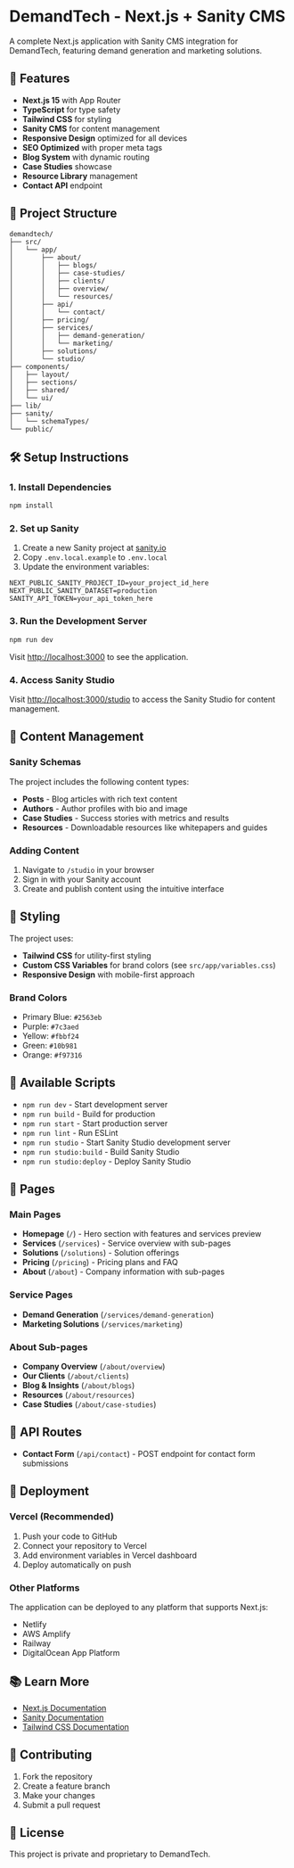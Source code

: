 # DemandTech - Next.js + Sanity CMS

A complete Next.js application with Sanity CMS integration for DemandTech, featuring demand generation and marketing solutions.

## 🚀 Features

- **Next.js 15** with App Router
- **TypeScript** for type safety
- **Tailwind CSS** for styling
- **Sanity CMS** for content management
- **Responsive Design** optimized for all devices
- **SEO Optimized** with proper meta tags
- **Blog System** with dynamic routing
- **Case Studies** showcase
- **Resource Library** management
- **Contact API** endpoint

## 📁 Project Structure

```
demandtech/
├── src/
│   └── app/
│       ├── about/
│       │   ├── blogs/
│       │   ├── case-studies/
│       │   ├── clients/
│       │   ├── overview/
│       │   └── resources/
│       ├── api/
│       │   └── contact/
│       ├── pricing/
│       ├── services/
│       │   ├── demand-generation/
│       │   └── marketing/
│       ├── solutions/
│       └── studio/
├── components/
│   ├── layout/
│   ├── sections/
│   ├── shared/
│   └── ui/
├── lib/
├── sanity/
│   └── schemaTypes/
└── public/
```

## 🛠️ Setup Instructions

### 1. Install Dependencies

```bash
npm install
```

### 2. Set up Sanity

1. Create a new Sanity project at [sanity.io](https://sanity.io)
2. Copy `.env.local.example` to `.env.local`
3. Update the environment variables:

```env
NEXT_PUBLIC_SANITY_PROJECT_ID=your_project_id_here
NEXT_PUBLIC_SANITY_DATASET=production
SANITY_API_TOKEN=your_api_token_here
```

### 3. Run the Development Server

```bash
npm run dev
```

Visit [http://localhost:3000](http://localhost:3000) to see the application.

### 4. Access Sanity Studio

Visit [http://localhost:3000/studio](http://localhost:3000/studio) to access the Sanity Studio for content management.

## 📝 Content Management

### Sanity Schemas

The project includes the following content types:

- **Posts** - Blog articles with rich text content
- **Authors** - Author profiles with bio and image
- **Case Studies** - Success stories with metrics and results
- **Resources** - Downloadable resources like whitepapers and guides

### Adding Content

1. Navigate to `/studio` in your browser
2. Sign in with your Sanity account
3. Create and publish content using the intuitive interface

## 🎨 Styling

The project uses:

- **Tailwind CSS** for utility-first styling
- **Custom CSS Variables** for brand colors (see `src/app/variables.css`)
- **Responsive Design** with mobile-first approach

### Brand Colors

- Primary Blue: `#2563eb`
- Purple: `#7c3aed`
- Yellow: `#fbbf24`
- Green: `#10b981`
- Orange: `#f97316`

## 🔧 Available Scripts

- `npm run dev` - Start development server
- `npm run build` - Build for production
- `npm run start` - Start production server
- `npm run lint` - Run ESLint
- `npm run studio` - Start Sanity Studio development server
- `npm run studio:build` - Build Sanity Studio
- `npm run studio:deploy` - Deploy Sanity Studio

## 📱 Pages

### Main Pages
- **Homepage** (`/`) - Hero section with features and services preview
- **Services** (`/services`) - Service overview with sub-pages
- **Solutions** (`/solutions`) - Solution offerings
- **Pricing** (`/pricing`) - Pricing plans and FAQ
- **About** (`/about`) - Company information with sub-pages

### Service Pages
- **Demand Generation** (`/services/demand-generation`)
- **Marketing Solutions** (`/services/marketing`)

### About Sub-pages
- **Company Overview** (`/about/overview`)
- **Our Clients** (`/about/clients`)
- **Blog & Insights** (`/about/blogs`)
- **Resources** (`/about/resources`)
- **Case Studies** (`/about/case-studies`)

## 🔌 API Routes

- **Contact Form** (`/api/contact`) - POST endpoint for contact form submissions

## 🚀 Deployment

### Vercel (Recommended)

1. Push your code to GitHub
2. Connect your repository to Vercel
3. Add environment variables in Vercel dashboard
4. Deploy automatically on push

### Other Platforms

The application can be deployed to any platform that supports Next.js:
- Netlify
- AWS Amplify
- Railway
- DigitalOcean App Platform

## 📚 Learn More

- [Next.js Documentation](https://nextjs.org/docs)
- [Sanity Documentation](https://www.sanity.io/docs)
- [Tailwind CSS Documentation](https://tailwindcss.com/docs)

## 🤝 Contributing

1. Fork the repository
2. Create a feature branch
3. Make your changes
4. Submit a pull request

## 📄 License

This project is private and proprietary to DemandTech.